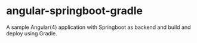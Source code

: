 # angular-springboot-gradle
A sample Angular(4) application with Springboot as backend and build and deploy using Gradle.
